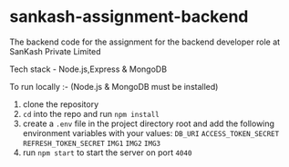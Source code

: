 # sankash-assignment-backend

The backend code for the assignment for the backend developer role at SanKash Private Limited

Tech stack - Node.js,Express & MongoDB

To run locally :-
(Node.js & MongoDB must be installed)

1. clone the repository
2. `cd` into the repo and run `npm install`
3. create a `.env` file in the project directory root and add the following environment variables with your values:
   `DB_URI`
   `ACCESS_TOKEN_SECRET`
   `REFRESH_TOKEN_SECRET`
   `IMG1`
   `IMG2`
   `IMG3`
4. run `npm start` to start the server on port `4040`
